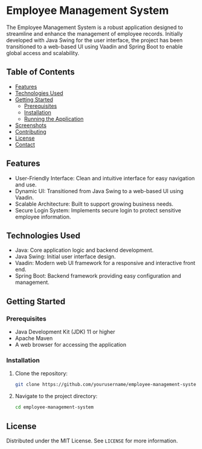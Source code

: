 # Employee Management System

The Employee Management System is a robust application designed to streamline and enhance the management of employee records. Initially developed with Java Swing for the user interface, the project has been transitioned to a web-based UI using Vaadin and Spring Boot to enable global access and scalability.

## Table of Contents

- [Features](#features)
- [Technologies Used](#technologies-used)
- [Getting Started](#getting-started)
  - [Prerequisites](#prerequisites)
  - [Installation](#installation)
  - [Running the Application](#running-the-application)
- [Screenshots](#screenshots)
- [Contributing](#contributing)
- [License](#license)
- [Contact](#contact)

## Features

- User-Friendly Interface: Clean and intuitive interface for easy navigation and use.
- Dynamic UI: Transitioned from Java Swing to a web-based UI using Vaadin.
- Scalable Architecture: Built to support growing business needs.
- Secure Login System: Implements secure login to protect sensitive employee information.

## Technologies Used

- Java: Core application logic and backend development.
- Java Swing: Initial user interface design.
- Vaadin: Modern web UI framework for a responsive and interactive front end.
- Spring Boot: Backend framework providing easy configuration and management.

## Getting Started

### Prerequisites

- Java Development Kit (JDK) 11 or higher
- Apache Maven
- A web browser for accessing the application

### Installation

1. Clone the repository:
    ```bash
    git clone https://github.com/yourusername/employee-management-system.git
    ```
2. Navigate to the project directory:
    ```bash
    cd employee-management-system
    ```













## License

Distributed under the MIT License. See `LICENSE` for more information.
